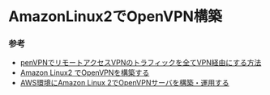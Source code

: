 # AmazonLinux2でOpenVPN構築

###  参考
- [penVPNでリモートアクセスVPNのトラフィックを全てVPN経由にする方法](https://dev.classmethod.jp/articles/openvpn-vpn-traffic/)
- [Amazon Linux2 でOpenVPNを構築する](https://qiita.com/kapioz/items/5b75c3470a4e57d916ba)
- [AWS環境にAmazon Linux 2でOpenVPNサーバを構築・運用する](https://toripiyo.hatenablog.com/entry/2020/05/14/212154#OVPN%E3%83%95%E3%82%A1%E3%82%A4%E3%83%AB%E3%81%AE%E4%BD%9C%E6%88%90)
